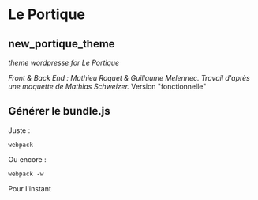 # Le Portique
## new_portique_theme
*theme wordpresse for Le Portique*

*Front & Back End : Mathieu Roquet & Guillaume Melennec.*
*Travail d'après une maquette de Mathias Schweizer.*
Version "fonctionnelle"

## Générer le bundle.js
Juste :
```
webpack
```
Ou encore :
```
webpack -w
```
Pour l'instant
